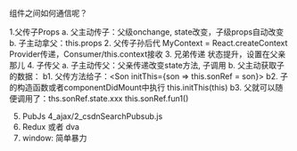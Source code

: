 组件之间如何通信呢？

1.父传子Props
   a. 父主动传子：父级onchange, state改变，子级props自动改变
   b. 子主动拿父：this.props
2. 父传子孙后代
   MyContext = React.createContext
   Provider传递，Consumer/this.context接收
3. 兄弟传递
   状态提升，设置在父亲那儿
4. 子传父
    a. 子主动传父：父亲传递改变state方法, 子调用
    b. 父主动获取子的数据：
       b1. 父传方法给子：<Son initThis={son => this.sonRef = son}>
       b2. 子的构造函数或者componentDidMount中执行 this.initThis(this)
       b3. 父就可以随便调用了：ths.sonRef.state.xxx   this.sonRef.fun1()

5.	PubJs 4_ajax/2_csdnSearchPubsub.js
6.	Redux 或者 dva 
7. window: 简单暴力